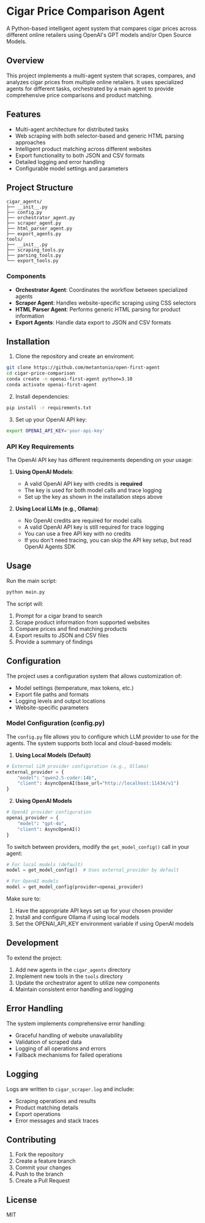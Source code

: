 # Cigar Price Comparison Agent

A Python-based intelligent agent system that compares cigar prices across different online retailers using OpenAI's GPT models and/or Open Source Models.

## Overview

This project implements a multi-agent system that scrapes, compares, and analyzes cigar prices from multiple online retailers. It uses specialized agents for different tasks, orchestrated by a main agent to provide comprehensive price comparisons and product matching.

## Features

- Multi-agent architecture for distributed tasks
- Web scraping with both selector-based and generic HTML parsing approaches
- Intelligent product matching across different websites
- Export functionality to both JSON and CSV formats
- Detailed logging and error handling
- Configurable model settings and parameters

## Project Structure

```
cigar_agents/
├── __init__.py
├── config.py
├── orchestrator_agent.py
├── scraper_agent.py
├── html_parser_agent.py
├── export_agents.py
tools/
├── __init__.py
├── scraping_tools.py
├── parsing_tools.py
└── export_tools.py
```

### Components

- **Orchestrator Agent**: Coordinates the workflow between specialized agents
- **Scraper Agent**: Handles website-specific scraping using CSS selectors
- **HTML Parser Agent**: Performs generic HTML parsing for product information
- **Export Agents**: Handle data export to JSON and CSV formats

## Installation

1. Clone the repository and create an enviroment:
```bash
git clone https://github.com/metantonio/open-first-agent
cd cigar-price-comparison
conda create -n openai-first-agent python=3.10
conda activate openai-first-agent
```

2. Install dependencies:
```bash
pip install -r requirements.txt
```

3. Set up your OpenAI API key:
```bash
export OPENAI_API_KEY='your-api-key'
```

### API Key Requirements

The OpenAI API key has different requirements depending on your usage:

1. **Using OpenAI Models**:
   - A valid OpenAI API key with credits is **required**
   - The key is used for both model calls and trace logging
   - Set up the key as shown in the installation steps above

2. **Using Local LLMs (e.g., Ollama)**:
   - No OpenAI credits are required for model calls
   - A valid OpenAI API key is still required for trace logging
   - You can use a free API key with no credits
   - If you don't need tracing, you can skip the API key setup, but read OpenAI Agents SDK

## Usage

Run the main script:
```bash
python main.py
```

The script will:
1. Prompt for a cigar brand to search
2. Scrape product information from supported websites
3. Compare prices and find matching products
4. Export results to JSON and CSV files
5. Provide a summary of findings

## Configuration

The project uses a configuration system that allows customization of:
- Model settings (temperature, max tokens, etc.)
- Export file paths and formats
- Logging levels and output locations
- Website-specific parameters

### Model Configuration (config.py)

The `config.py` file allows you to configure which LLM provider to use for the agents. The system supports both local and cloud-based models:

1. **Using Local Models (Default)**
```python
# External LLM provider configuration (e.g., Ollama)
external_provider = {
    "model": "qwen2.5-coder:14b",
    "client": AsyncOpenAI(base_url="http://localhost:11434/v1")
}
```

2. **Using OpenAI Models**
```python
# OpenAI provider configuration
openai_provider = {
    "model": "gpt-4o",
    "client": AsyncOpenAI()
}
```

To switch between providers, modify the `get_model_config()` call in your agent:
```python
# For local models (default)
model = get_model_config()  # Uses external_provider by default

# For OpenAI models
model = get_model_config(provider=openai_provider)
```

Make sure to:
1. Have the appropriate API keys set up for your chosen provider
2. Install and configure Ollama if using local models
3. Set the OPENAI_API_KEY environment variable if using OpenAI models

## Development

To extend the project:
1. Add new agents in the `cigar_agents` directory
2. Implement new tools in the `tools` directory
3. Update the orchestrator agent to utilize new components
4. Maintain consistent error handling and logging

## Error Handling

The system implements comprehensive error handling:
- Graceful handling of website unavailability
- Validation of scraped data
- Logging of all operations and errors
- Fallback mechanisms for failed operations

## Logging

Logs are written to `cigar_scraper.log` and include:
- Scraping operations and results
- Product matching details
- Export operations
- Error messages and stack traces

## Contributing

1. Fork the repository
2. Create a feature branch
3. Commit your changes
4. Push to the branch
5. Create a Pull Request

## License

MIT
